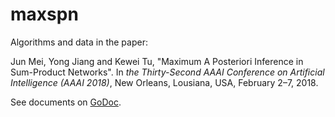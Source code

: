 # maxspn

Algorithms and data in the paper:

Jun Mei, Yong Jiang and Kewei Tu, "Maximum A Posteriori Inference in Sum-Product Networks". In *the Thirty-Second AAAI Conference on Artificial Intelligence (AAAI 2018)*, New Orleans, Lousiana, USA, February 2–7, 2018.

See documents on [GoDoc](https://godoc.org/github.com/shtechair/maxspn).
